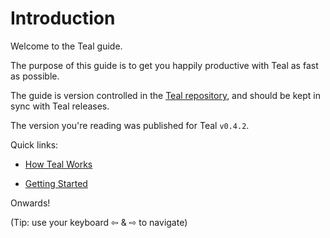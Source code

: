 # Introduction

Welcome to the Teal guide.

The purpose of this guide is to get you happily productive with Teal as fast as
possible.

The guide is version controlled in the [Teal
repository](https://github.com/condense9/teal-lang/tree/master/guide), and
should be kept in sync with Teal releases.

The version you're reading was published for Teal `v0.4.2`.

Quick links:

* [How Teal Works](/vm/index.html)

* [Getting Started](/getting_started/index.html)

Onwards!

(Tip: use your keyboard ⇦ & ⇨ to navigate)
